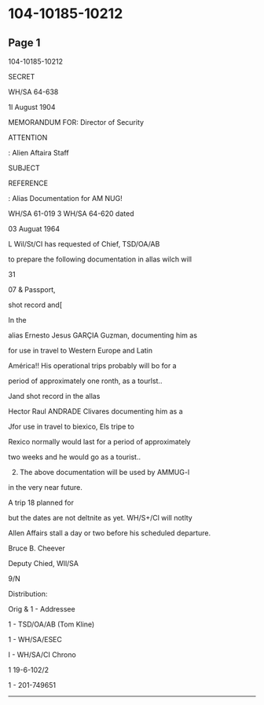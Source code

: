 # 104-10185-10212

## Page 1

104-10185-10212

SECRET

WH/SA 64-638

1l August 1904

MEMORANDUM FOR: Director of Security

ATTENTION

: Alien Aftaira Staff

SUBJECT

REFERENCE

: Alias Documentation for AM NUG!

WH/SA 61-019 3 WH/SA 64-620 dated

03 Auguat 1964

L Wil/St/CI has requested of Chief, TSD/OA/AB

to prepare the following documentation in allas wilch will

31

07 & Passport,

shot record and[

In the

alias Ernesto Jesus GARÇIA Guzman, documenting him as

for use in travel to Western Europe and Latin

América!! His operational trips probably will bo for a

period of approximately one ronth, as a tourlst..

Jand shot record in the allas

Hector Raul ANDRADE Clivares documenting him as a

Jfor use in travel to biexico, Els tripe to

Rexico normally would last for a period of approximately

two weeks and he would go as a tourist..

2. The above documentation will be used by AMMUG-l

in the very near future.

A trip 18 planned for

but the dates are not deltnite as yet. WH/S+/Cl will notlty

Allen Affairs stall a day or two before his scheduled departure.

Bruce B. Cheever

Deputy Chied, WIl/SA

9/N

Distribution:

Orig & 1 - Addressee

1 - TSD/OA/AB (Tom Kline)

1 - WH/SA/ESEC

I - WH/SA/CI Chrono

1 19-6-102/2

1 - 201-749651

---


